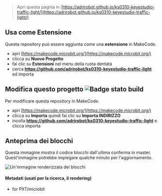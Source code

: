 
> Apri questa pagina in [https://adrirobot.github.io/ks0310-keyestudio-traffic-light/](https://adrirobot.github.io/ks0310-keyestudio-traffic-light/)

## Usa come Estensione

Questa repository può essere aggiunta come una **estensione** in MakeCode.

* apri [https://makecode.microbit.org/](https://makecode.microbit.org/)
* clicca su **Nuovo Progetto**
* fai clic su **Estensioni** nel menu della ruota dentata
* cerca **https://github.com/adrirobot/ks0310-keyestudio-traffic-light** ed importa

## Modifica questo progetto ![Badge stato build](https://github.com/adrirobot/ks0310-keyestudio-traffic-light/workflows/MakeCode/badge.svg)

Per modificare questa repository in MakeCode.

* apri [https://makecode.microbit.org/](https://makecode.microbit.org/)
* clicca su **Importa** quindi fai clic su **Importa INDIRIZZO**
* incolla **https://github.com/adrirobot/ks0310-keyestudio-traffic-light** e clicca importa

## Anteprima dei blocchi

Questa immagine mostra il codice blocchi dall'ultima conferma in master.
Quest'immagine potrebbe impiegare qualche minuto per l'aggiornamento.

![Un'immagine renderizzata dei blocchi](https://github.com/adrirobot/ks0310-keyestudio-traffic-light/blocks.png)

#### Metadati (usati per la ricerca, il rendering)

* for PXT/microbit
<script src="https://makecode.com/gh-pages-embed.js"></script><script>makeCodeRender("{{ site.makecode.home_url }}", "{{ site.github.owner_name }}/{{ site.github.repository_name }}");</script>
